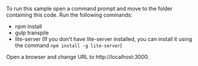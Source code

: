 To run this sample open a command prompt and move to the folder containing this code. Run the following commands:

 - npm install
 - gulp transpile
 - lite-server (If you don't have lite-server installed, you can install it using the command `npm install -g lite-server`)

Open a browser and change URL to http://localhost:3000.